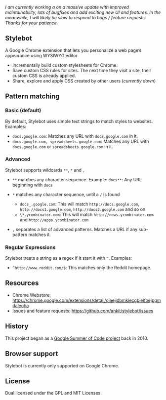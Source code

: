 _I am currently working a on a massive update with improved maintainability, lots of bugfixes and add exciting new UI and features. In the meanwhile, I will likely be slow to respond to bugs / feature requests. Thanks for your patience._

## Stylebot

A Google Chrome extension that lets you personalize a web page’s appearance using WYSIWYG editor

- Incrementally build custom stylesheets for Chrome.
- Save custom CSS rules for sites. The next time they visit a site, their custom CSS is already applied.
- Share, explore and apply CSS created by other users (_currently down_)

## Pattern matching

### Basic (default)

By default, Stylebot uses simple text strings to match styles to websites. Examples:

- `docs.google.com`: Matches any URL with `docs.google.com` in it.
- `docs.google.com, spreadsheets.google.com`: Matches any URL with `docs.google.com` or `spreadsheets.google.com` in it.

### Advanced

Stylebot supports wildcards `**`, `*` and `,`

- `**` matches any character sequence. Example: `docs**`: Any URL beginning with `docs`
- `*` matches any character sequence, until a `/` is found

  - `docs_.google.com`: This will match `http://docs.google.com`, `http://docs1.google.com`, `http://docs2.google.com` and so on
  - `\*.ycombinator.com`: This will match `http://news.ycombinator.com` and `http://apps.ycombinator.com`

- `,` separates a list of advanced patterns. Matches a URL if any sub-pattern matches it.

### Regular Expressions

Stylebot treats a string as a regex if it start it with `^`. Examples:

- `^http://www.reddit.com/$`: This matches only the Reddit homepage.

## Resources

- Chrome Webstore: <https://chrome.google.com/extensions/detail/oiaejidbmkiecgbjeifoejpgmdaleoha>
- Issues and feature requests: <https://github.com/ankit/stylebot/issues>

## History

This project began as a [Google Summer of Code project](https://opensource.googleblog.com/2010/09/changing-look-of-web-with-stylebot.html) back in 2010.

## Browser support

Stylebot is currently only supported on Google Chrome.

## License

Dual licensed under the GPL and MIT Licenses.
